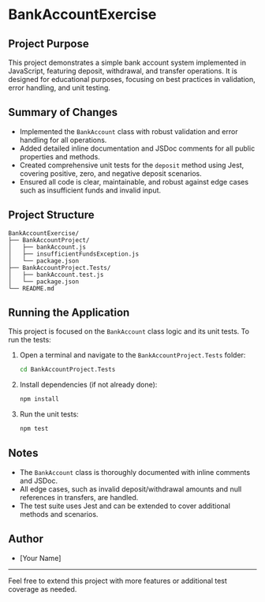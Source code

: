 # BankAccountExercise

## Project Purpose
This project demonstrates a simple bank account system implemented in JavaScript, featuring deposit, withdrawal, and transfer operations. It is designed for educational purposes, focusing on best practices in validation, error handling, and unit testing.

## Summary of Changes
- Implemented the `BankAccount` class with robust validation and error handling for all operations.
- Added detailed inline documentation and JSDoc comments for all public properties and methods.
- Created comprehensive unit tests for the `deposit` method using Jest, covering positive, zero, and negative deposit scenarios.
- Ensured all code is clear, maintainable, and robust against edge cases such as insufficient funds and invalid input.

## Project Structure
```
BankAccountExercise/
├── BankAccountProject/
│   ├── bankAccount.js
│   ├── insufficientFundsException.js
│   └── package.json
├── BankAccountProject.Tests/
│   ├── bankAccount.test.js
│   └── package.json
└── README.md
```

## Running the Application
This project is focused on the `BankAccount` class logic and its unit tests. To run the tests:

1. Open a terminal and navigate to the `BankAccountProject.Tests` folder:
   ```sh
   cd BankAccountProject.Tests
   ```
2. Install dependencies (if not already done):
   ```sh
   npm install
   ```
3. Run the unit tests:
   ```sh
   npm test
   ```

## Notes
- The `BankAccount` class is thoroughly documented with inline comments and JSDoc.
- All edge cases, such as invalid deposit/withdrawal amounts and null references in transfers, are handled.
- The test suite uses Jest and can be extended to cover additional methods and scenarios.

## Author
- [Your Name]

---

Feel free to extend this project with more features or additional test coverage as needed.
